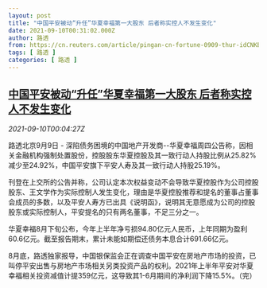 ```yaml
---
layout: post
title: "中国平安被动“升任”华夏幸福第一大股东 后者称实控人不发生变化"
date: 2021-09-10T00:31:02.000Z
author: 路透
from: https://cn.reuters.com/article/pingan-cn-fortune-0909-thur-idCNKBS2G52EW
tags: [ 路透 ]
categories: [ 路透 ]
---
```

<!--1631233862000-->
[中国平安被动“升任”华夏幸福第一大股东 后者称实控人不发生变化](https://cn.reuters.com/article/pingan-cn-fortune-0909-thur-idCNKBS2G52EW)
------

<div>
<div><i>2021-09-10T00:04:27Z</i></div><p>路透北京9月9日 - 深陷债务困境的中国地产开发商--华夏幸福周四公告称，因相关金融机构强制处置股份，控股股东华夏控股及其一致行动人持股比例从25.82%减少至24.92%，中国平安旗下平安人寿及其一致行动人持股25.19%。</p><p>刊登在上交所的公告并称，公司认定本次权益变动不会导致华夏控股作为公司控股股东、王文学作为实际控制人发生变化，理由是华夏控股推荐和提名的董事占董事会成员的多数，以及平安人寿方已出具《说明函》，说明其无意愿成为公司的控股股东或实际控制人，平安提名的只有两名董事，不足三分之一。</p><p>华夏幸福8月下旬公布，今年上半年净亏损94.80亿元人民币，上年同期为盈利60.6亿元。截至报告期末，累计未能如期偿还债务本息合计691.66亿元。</p><p>8月底，路透独家报导，中国银保监会正在调查中国平安在房地产市场的投资，已叫停平安出售与房地产市场相关另类投资产品的权利。2021年上半年平安对华夏幸福相关投资减值计提359亿元，这导致其1-6月期间的净利润下降15.5%。（完）</p>
</div>
